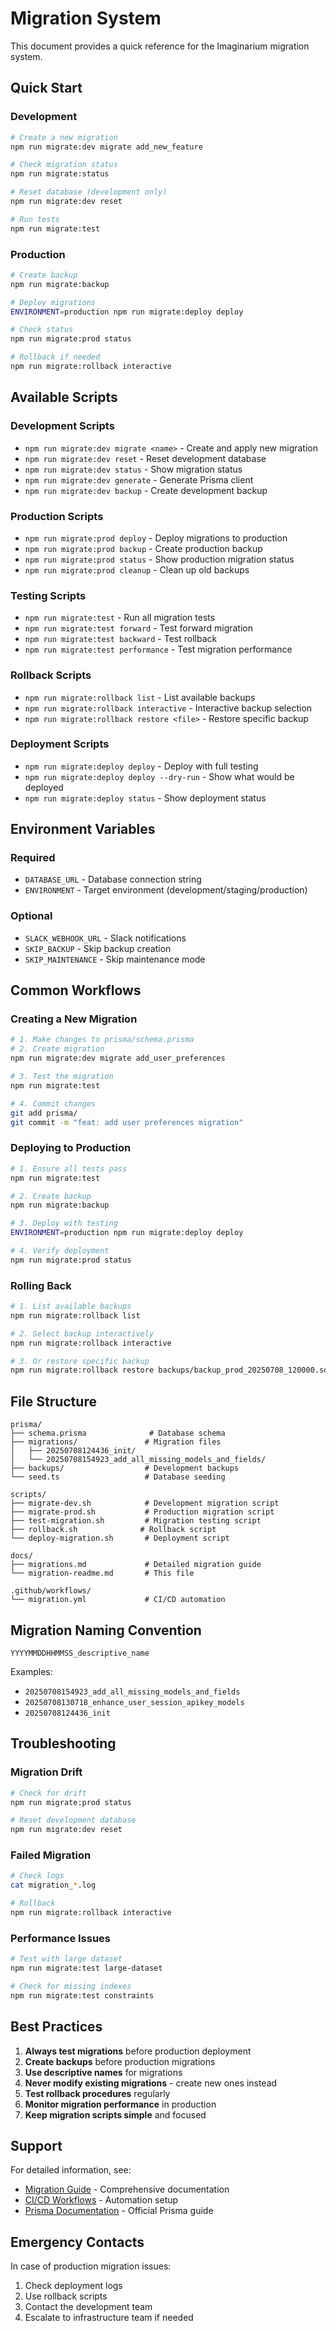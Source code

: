 # Migration System

This document provides a quick reference for the Imaginarium migration system.

## Quick Start

### Development

```bash
# Create a new migration
npm run migrate:dev migrate add_new_feature

# Check migration status
npm run migrate:status

# Reset database (development only)
npm run migrate:dev reset

# Run tests
npm run migrate:test
```

### Production

```bash
# Create backup
npm run migrate:backup

# Deploy migrations
ENVIRONMENT=production npm run migrate:deploy deploy

# Check status
npm run migrate:prod status

# Rollback if needed
npm run migrate:rollback interactive
```

## Available Scripts

### Development Scripts
- `npm run migrate:dev migrate <name>` - Create and apply new migration
- `npm run migrate:dev reset` - Reset development database
- `npm run migrate:dev status` - Show migration status
- `npm run migrate:dev generate` - Generate Prisma client
- `npm run migrate:dev backup` - Create development backup

### Production Scripts
- `npm run migrate:prod deploy` - Deploy migrations to production
- `npm run migrate:prod backup` - Create production backup
- `npm run migrate:prod status` - Show production migration status
- `npm run migrate:prod cleanup` - Clean up old backups

### Testing Scripts
- `npm run migrate:test` - Run all migration tests
- `npm run migrate:test forward` - Test forward migration
- `npm run migrate:test backward` - Test rollback
- `npm run migrate:test performance` - Test migration performance

### Rollback Scripts
- `npm run migrate:rollback list` - List available backups
- `npm run migrate:rollback interactive` - Interactive backup selection
- `npm run migrate:rollback restore <file>` - Restore specific backup

### Deployment Scripts
- `npm run migrate:deploy deploy` - Deploy with full testing
- `npm run migrate:deploy deploy --dry-run` - Show what would be deployed
- `npm run migrate:deploy status` - Show deployment status

## Environment Variables

### Required
- `DATABASE_URL` - Database connection string
- `ENVIRONMENT` - Target environment (development/staging/production)

### Optional
- `SLACK_WEBHOOK_URL` - Slack notifications
- `SKIP_BACKUP` - Skip backup creation
- `SKIP_MAINTENANCE` - Skip maintenance mode

## Common Workflows

### Creating a New Migration

```bash
# 1. Make changes to prisma/schema.prisma
# 2. Create migration
npm run migrate:dev migrate add_user_preferences

# 3. Test the migration
npm run migrate:test

# 4. Commit changes
git add prisma/
git commit -m "feat: add user preferences migration"
```

### Deploying to Production

```bash
# 1. Ensure all tests pass
npm run migrate:test

# 2. Create backup
npm run migrate:backup

# 3. Deploy with testing
ENVIRONMENT=production npm run migrate:deploy deploy

# 4. Verify deployment
npm run migrate:prod status
```

### Rolling Back

```bash
# 1. List available backups
npm run migrate:rollback list

# 2. Select backup interactively
npm run migrate:rollback interactive

# 3. Or restore specific backup
npm run migrate:rollback restore backups/backup_prod_20250708_120000.sql
```

## File Structure

```
prisma/
├── schema.prisma              # Database schema
├── migrations/               # Migration files
│   ├── 20250708124436_init/
│   └── 20250708154923_add_all_missing_models_and_fields/
├── backups/                  # Development backups
└── seed.ts                   # Database seeding

scripts/
├── migrate-dev.sh            # Development migration script
├── migrate-prod.sh           # Production migration script
├── test-migration.sh         # Migration testing script
├── rollback.sh              # Rollback script
└── deploy-migration.sh       # Deployment script

docs/
├── migrations.md             # Detailed migration guide
└── migration-readme.md       # This file

.github/workflows/
└── migration.yml             # CI/CD automation
```

## Migration Naming Convention

```
YYYYMMDDHHMMSS_descriptive_name
```

Examples:
- `20250708154923_add_all_missing_models_and_fields`
- `20250708130718_enhance_user_session_apikey_models`
- `20250708124436_init`

## Troubleshooting

### Migration Drift
```bash
# Check for drift
npm run migrate:prod status

# Reset development database
npm run migrate:dev reset
```

### Failed Migration
```bash
# Check logs
cat migration_*.log

# Rollback
npm run migrate:rollback interactive
```

### Performance Issues
```bash
# Test with large dataset
npm run migrate:test large-dataset

# Check for missing indexes
npm run migrate:test constraints
```

## Best Practices

1. **Always test migrations** before production deployment
2. **Create backups** before production migrations
3. **Use descriptive names** for migrations
4. **Never modify existing migrations** - create new ones instead
5. **Test rollback procedures** regularly
6. **Monitor migration performance** in production
7. **Keep migration scripts simple** and focused

## Support

For detailed information, see:
- [Migration Guide](./migrations.md) - Comprehensive documentation
- [CI/CD Workflows](.github/workflows/migration.yml) - Automation setup
- [Prisma Documentation](https://www.prisma.io/docs/concepts/components/prisma-migrate) - Official Prisma guide

## Emergency Contacts

In case of production migration issues:
1. Check deployment logs
2. Use rollback scripts
3. Contact the development team
4. Escalate to infrastructure team if needed